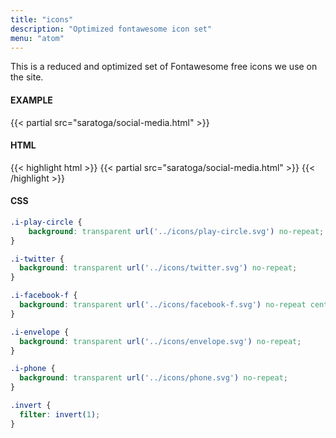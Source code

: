 ```yaml
---
title: "icons"
description: "Optimized fontawesome icon set"
menu: "atom"
---
```


This is a reduced and optimized set of Fontawesome free icons we use on the site.

#### EXAMPLE
{{< partial src="saratoga/social-media.html" >}}

#### HTML
{{< highlight html >}}
{{< partial src="saratoga/social-media.html" >}}
{{< /highlight >}}

#### CSS
```css
.i-play-circle {
	background: transparent url('../icons/play-circle.svg') no-repeat;
}

.i-twitter {
  background: transparent url('../icons/twitter.svg') no-repeat;
}

.i-facebook-f {
  background: transparent url('../icons/facebook-f.svg') no-repeat center;
}

.i-envelope {
  background: transparent url('../icons/envelope.svg') no-repeat;
}

.i-phone {
  background: transparent url('../icons/phone.svg') no-repeat;
}

.invert {
  filter: invert(1);
}
```
